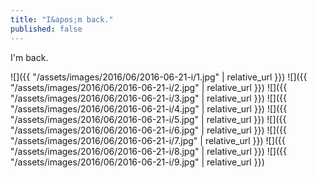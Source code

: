 ```yaml
---
title: "I&apos;m back."
published: false
---
```

I&apos;m back.



![]({{ "/assets/images/2016/06/2016-06-21-i/1.jpg" | relative_url }})
![]({{ "/assets/images/2016/06/2016-06-21-i/2.jpg" | relative_url }})
![]({{ "/assets/images/2016/06/2016-06-21-i/3.jpg" | relative_url }})
![]({{ "/assets/images/2016/06/2016-06-21-i/4.jpg" | relative_url }})
![]({{ "/assets/images/2016/06/2016-06-21-i/5.jpg" | relative_url }})
![]({{ "/assets/images/2016/06/2016-06-21-i/6.jpg" | relative_url }})
![]({{ "/assets/images/2016/06/2016-06-21-i/7.jpg" | relative_url }})
![]({{ "/assets/images/2016/06/2016-06-21-i/8.jpg" | relative_url }})
![]({{ "/assets/images/2016/06/2016-06-21-i/9.jpg" | relative_url }})
